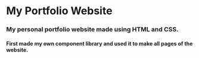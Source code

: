 # My Portfolio Website
### My personal portfolio website made using HTML and CSS.
#### First made my own component library and used it to make all pages of the website.
